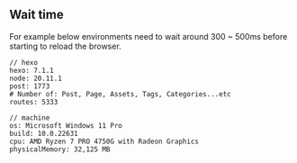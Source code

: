 ## Wait time

For example below environments need to wait around 300 ~ 500ms before starting to reload the browser.

```
// hexo
hexo: 7.1.1
node: 20.11.1
post: 1773
# Number of: Post, Page, Assets, Tags, Categories...etc
routes: 5333

// machine
os: Microsoft Windows 11 Pro
build: 10.0.22631
cpu: AMD Ryzen 7 PRO 4750G with Radeon Graphics
physicalMemory: 32,125 MB
```
